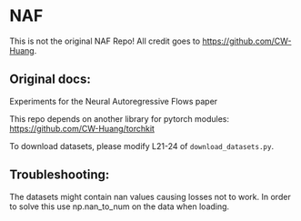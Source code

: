# NAF
This is not the original NAF Repo! All credit goes to https://github.com/CW-Huang.


## Original docs:
Experiments for the Neural Autoregressive Flows paper

This repo depends on another library for pytorch modules: https://github.com/CW-Huang/torchkit

To download datasets, please modify L21-24 of `download_datasets.py`. 

## Troubleshooting:
The datasets might contain nan values causing losses not to work. In order to solve this use np.nan_to_num on the data when loading.
